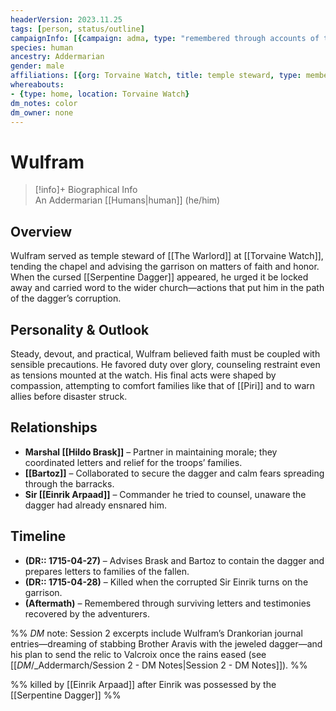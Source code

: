 ```yaml
---
headerVersion: 2023.11.25
tags: [person, status/outline]
campaignInfo: [{campaign: adma, type: "remembered through accounts of the Torvaine Watch massacre", date: 1715-04-28}]
species: human
ancestry: Addermarian
gender: male
affiliations: [{org: Torvaine Watch, title: temple steward, type: member}]
whereabouts:
- {type: home, location: Torvaine Watch}
dm_notes: color
dm_owner: none
---
```

# Wulfram
>[!info]+ Biographical Info  
> An Addermarian [[Humans|human]] (he/him)

## Overview
Wulfram served as temple steward of [[The Warlord]] at [[Torvaine Watch]], tending the chapel and advising the garrison on matters of faith and honor. When the cursed [[Serpentine Dagger]] appeared, he urged it be locked away and carried word to the wider church—actions that put him in the path of the dagger’s corruption.

## Personality & Outlook
Steady, devout, and practical, Wulfram believed faith must be coupled with sensible precautions. He favored duty over glory, counseling restraint even as tensions mounted at the watch. His final acts were shaped by compassion, attempting to comfort families like that of [[Piri]] and to warn allies before disaster struck.

## Relationships
- **Marshal [[Hildo Brask]]** – Partner in maintaining morale; they coordinated letters and relief for the troops’ families.  
- **[[Bartoz]]** – Collaborated to secure the dagger and calm fears spreading through the barracks.  
- **Sir [[Einrik Arpaad]]** – Commander he tried to counsel, unaware the dagger had already ensnared him.

## Timeline
- **(DR:: 1715-04-27)** – Advises Brask and Bartoz to contain the dagger and prepares letters to families of the fallen.  
- **(DR:: 1715-04-28)** – Killed when the corrupted Sir Einrik turns on the garrison.  
- **(Aftermath)** – Remembered through surviving letters and testimonies recovered by the adventurers.

%% _DM_ note: Session 2 excerpts include Wulfram’s Drankorian journal entries—dreaming of stabbing Brother Aravis with the jeweled dagger—and his plan to send the relic to Valcroix once the rains eased (see [[_DM_/_Addermarch/Session 2 - DM Notes|Session 2 - DM Notes]]). %%

%% killed by [[Einrik Arpaad]] after Einrik was possessed by the [[Serpentine Dagger]] %%
